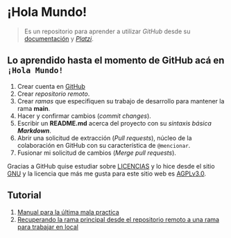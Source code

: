# ¡Hola Mundo!

> Es un repositorio para aprender a utilizar *GitHub* desde su [documentación](https://docs.github.com/es/get-started/quickstart/hello-world) y [*Platzi*](https://platzi.com/p/d-caldasCaridad/).

## Lo aprendido hasta el momento de GitHub acá en `¡Hola Mundo!`
1. Crear cuenta en [GitHub](https://GitHub.com)
2. Crear *repositorio remoto*.
3. Crear *ramas* que especifiquen su trabajo de desarrollo para mantener la rama **main**.
4. Hacer y confirmar cambios (*commit changes*).
5. Escribir un **README.md** acerca del proyecto con su *sintaxis básica* ***Markdown***.
6. Abrir una solicitud de extracción (*Pull requests*), núcleo de la colaboración en GitHub con su característica de `@mencionar`.
7. Fusionar mi solicitud de cambios (*Merge pull requests*).

Gracias a GitHub quise estudiar sobre [LICENCIAS](https://www.gnu.org/licenses/license-list.html) y lo hice desde el sitio [GNU](gnu.org) y la licencia que más me gusta para este sitio web es [AGPLv3.0](https://www.gnu.org/licenses/license-list.html#AGPLv3.0).

 
## Tutorial

1. [Manual para la última mala practica](mplump.md)
1. [Recuperando la rama principal desde el repositorio remoto a una rama para trabajar en local](set-upstream-to.md)
